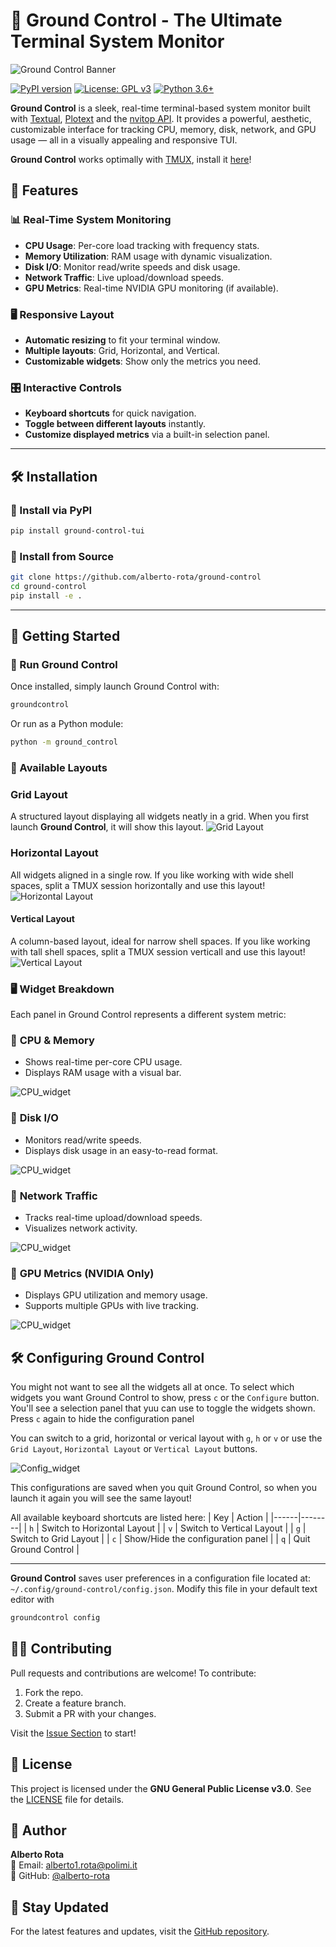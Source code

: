 # 🚀 Ground Control - The Ultimate Terminal System Monitor

![Ground Control Banner](https://github.com/alberto-rota/ground-control/blob/main/assets/horiz.png?raw=true)

[![PyPI version](https://badge.fury.io/py/ground-control-tui.svg)](https://badge.fury.io/py/ground-control-tui)
[![License: GPL v3](https://img.shields.io/badge/License-GPLv3-blue.svg)](https://www.gnu.org/licenses/gpl-3.0)
[![Python 3.6+](https://img.shields.io/badge/python-3.6+-blue.svg)](https://www.python.org/downloads/)

**Ground Control** is a sleek, real-time terminal-based system monitor built with [Textual](https://textual.textualize.io/), [Plotext](https://github.com/piccolomo/plotext) and the [nvitop API](https://terminaltrove.com/nvitop/). It provides a powerful, aesthetic, customizable interface for tracking CPU, memory, disk, network, and GPU usage — all in a visually appealing and responsive TUI.

**Ground Control** works optimally with [TMUX](https://github.com/tmux/tmux/wiki), install it [here](https://github.com/tmux/tmux/wiki/Installing)!
## 🌟 Features

### 📊 Real-Time System Monitoring
- **CPU Usage**: Per-core load tracking with frequency stats.
- **Memory Utilization**: RAM usage with dynamic visualization.
- **Disk I/O**: Monitor read/write speeds and disk usage.
- **Network Traffic**: Live upload/download speeds.
- **GPU Metrics**: Real-time NVIDIA GPU monitoring (if available).

### 🖥️ Responsive Layout
- **Automatic resizing** to fit your terminal window.
- **Multiple layouts**: Grid, Horizontal, and Vertical.
- **Customizable widgets**: Show only the metrics you need.

### 🎛️ Interactive Controls
- **Keyboard shortcuts** for quick navigation.
- **Toggle between different layouts** instantly.
- **Customize displayed metrics** via a built-in selection panel.

---

## 🛠️ Installation

### 🔹 Install via PyPI
```sh
pip install ground-control-tui
```

### 🔹 Install from Source
```sh
git clone https://github.com/alberto-rota/ground-control
cd ground-control
pip install -e .
```

---

## 🚀 Getting Started

### 🔹 Run Ground Control
Once installed, simply launch Ground Control with:
```sh
groundcontrol
```

Or run as a Python module:
```sh
python -m ground_control
```
### 🔹 Available Layouts

### Grid Layout
A structured layout displaying all widgets neatly in a grid. When you first launch **Ground Control**, it will show this layout.
![Grid Layout](https://github.com/alberto-rota/ground-control/blob/main/assets/grid.png?raw=true)

### Horizontal Layout
All widgets aligned in a single row. If you like working with wide shell spaces, split a TMUX session horizontally and use this layout!
![Horizontal Layout](https://github.com/alberto-rota/ground-control/blob/main/assets/horiz.png?raw=true)

#### Vertical Layout
A column-based layout, ideal for narrow shell spaces. If you like working with tall shell spaces, split a TMUX session verticall and use this layout!
![Vertical Layout](https://github.com/alberto-rota/ground-control/blob/main/assets/tmux.png?raw=true)

### 🖥️ Widget Breakdown
Each panel in Ground Control represents a different system metric:

### 🔹 **CPU & Memory**
- Shows real-time per-core CPU usage.
- Displays RAM usage with a visual bar.

![CPU_widget](https://github.com/alberto-rota/ground-control/blob/main/assets/cpus.png?raw=true)

### 🔹 **Disk I/O**
- Monitors read/write speeds.
- Displays disk usage in an easy-to-read format.

![CPU_widget](https://github.com/alberto-rota/ground-control/blob/main/assets/disk.png?raw=true)


### 🔹 **Network Traffic**
- Tracks real-time upload/download speeds.
- Visualizes network activity.

![CPU_widget](https://github.com/alberto-rota/ground-control/blob/main/assets/network.png?raw=true)


### 🔹 **GPU Metrics (NVIDIA Only)**
- Displays GPU utilization and memory usage.
- Supports multiple GPUs with live tracking.

![CPU_widget](https://github.com/alberto-rota/ground-control/blob/main/assets/gpu.png?raw=true)


## 🛠️ Configuring Ground Control
You might not want to see all the widgets all at once. To select which widgets you want Ground Control to show, press `c` or the `Configure` button. You'll see a selection panel that yuu can use to toggle the widgets shown. 
Press `c` again to hide the configuration panel

You can switch to a grid, horizontal or verical layout with `g`, `h` or `v` or use the `Grid Layout`, `Horizontal Layout` or `Vertical Layout` buttons.


![Config_widget](https://github.com/alberto-rota/ground-control/blob/main/assets/config.png?raw=true)

This configurations are saved when you quit Ground Control, so when you launch it again you will see the same layout!

All available keyboard shortcuts are listed here:
| Key  | Action |
|------|--------|
| `h`  | Switch to Horizontal Layout |
| `v`  | Switch to Vertical Layout |
| `g`  | Switch to Grid Layout |
| `c`  | Show/Hide the configuration panel |
| `q`  | Quit Ground Control |

---

**Ground Control** saves user preferences in a configuration file located at:
`
~/.config/ground-control/config.json
`.
Modify this file in your default text editor with
```sh
groundcontrol config
```



## 👨‍💻 Contributing
Pull requests and contributions are welcome! To contribute:
1. Fork the repo.
2. Create a feature branch.
3. Submit a PR with your changes.

Visit the [Issue Section](https://github.com/alberto-rota/ground-control/issues) to start!

## 📜 License
This project is licensed under the **GNU General Public License v3.0**. See the [LICENSE](LICENSE) file for details.



## 📧 Author
**Alberto Rota**  
📩 Email: alberto1.rota@polimi.it  
🐙 GitHub: [@alberto-rota](https://github.com/alberto-rota)

## 🚀 Stay Updated
For the latest features and updates, visit the [GitHub repository](https://github.com/alberto-rota/ground-control).

